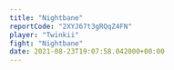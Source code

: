 ```yaml
---
title: "Nightbane"
reportCode: "2XYJ67t3gRQqZ4FN"
player: "Twinkii"
fight: "Nightbane"
date: 2021-08-23T19:07:58.042000+00:00
---
```

